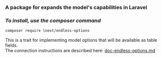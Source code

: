 ### A package for expands the model's capabilities in Laravel
### _To install, use the composer command_

```sh
composer require lnext/endless-options
```

This is a trait for implementing model options that will be available as table fields.  
The connection instructions are described here: [doc-endless-options.md](https://github.com/lnext-commits/endless-options/blob/main/doc-endless-options.md)
 